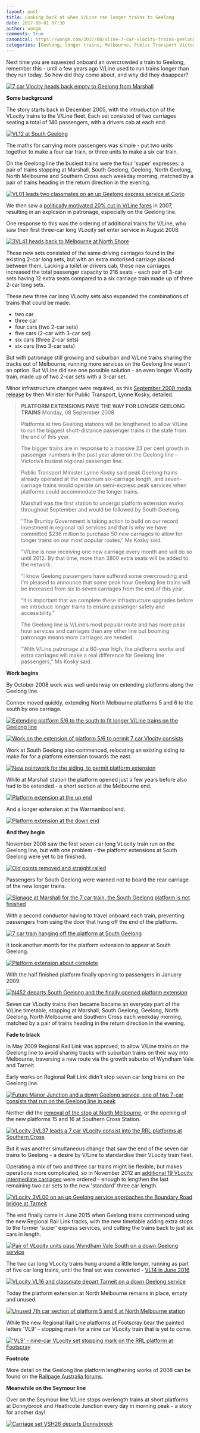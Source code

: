 ```yaml
---
layout: post
title: Looking back at when V/Line ran longer trains to Geelong
date: 2017-08-01 07:30
author: wongm
comments: true
canonical: https://wongm.com/2017/08/vline-7-car-vlocity-trains-geelong-line/
categories: [Geelong, longer trains, Melbourne, Public Transport Victoria, Regional Rail Link, Southern Cross Station, train, Trains, transport, V/Line, Victoria, wasted money]
---
```

Next time you are squeezed onboard an overcrowded a train to Geelong, remember this - until a few years ago V/Line used to run trains longer than they run today. So how did they come about, and why did they disappear?

<a href="http://railgallery.wongm.com/vline-geelong/D632_3241.jpg.html"><img src="http://railgallery.wongm.com/cache/vline-geelong/D632_3241_500.jpg" alt="7 car Vlocity heads back empty to Geelong from Marshall" /></a>

<strong>Some background</strong>

The story starts back in December 2005, with the introduction of the VLocity trains to the V/Line fleet. Each set consisted of two carriages seating a total of 140 passengers, with a drivers cab at each end.

<a href="http://railgallery.wongm.com/vline-geelong/243_4400.JPG.html"><img src="http://railgallery.wongm.com/cache/vline-geelong/243_4400_500.jpg" alt="VL12 at South Geelong" /></a>

The maths for carrying more passengers was simple - put two units together to make a four car train, or three units to make a six car train. 

On the Geelong line the busiest trains were the four 'super' expresses: a pair of trains stopping at Marshall, South Geelong, Geelong, North Geelong, North Melbourne and Southern Cross each weekday morning, matched by a pair of trains heading in the return direction in the evening.

<a href="http://railgallery.wongm.com/vline-geelong/D161_6184.jpg.html"><img src="http://railgallery.wongm.com/cache/vline-geelong/D161_6184_500.jpg" alt="VL01 leads two classmates on an up Geelong express service at Corio" /></a>

We then saw a <a href="https://wongm.com/2017/06/vline-20-percent-fare-cut-2007/" target="_blank">politically motivated 20% cut in V/Line fares</a> in 2007, resulting in an explosion in patronage, especially on the Geelong line.

One response to this was the ordering of additional trains for V/Line, who saw their first three-car long VLocity set enter service in August 2008.

<a href="http://railgallery.wongm.com/vline-geelong/E101_5622.jpg.html"><img src="http://railgallery.wongm.com/cache/vline-geelong/E101_5622_500.jpg" alt="3VL41 heads back to Melbourne at North Shore" /></a>

These new sets consisted of the same driving carriages found in the existing 2-car long sets, but with an extra motorised carriage placed between them. Lacking a toilet or drivers cab, these new carriages increased the total passenger capacity to 216 seats - each pair of 3-car sets having 12 extra seats compared to a six carriage train made up of three 2-car long sets.

These new three car long VLocity sets also expanded the combinations of trains that could be made:

<ul>
	<li>two car</li>
	<li>three car</li>
	<li>four cars (two 2-car sets)</li>
	<li>five cars (2-car with 3-car set)</li>
	<li>six cars (three 2-car sets)</li>
	<li>six cars (two 3-car sets)</li>
</ul>

But with patronage still growing and suburban and V/Line trains sharing the tracks out of Melbourne, running more services on the Geelong line wasn't an option. But V/Line did see one possible solution - an even longer VLocity train, made up of two 2-car sets with a 3-car set. 

Minor infrastructure changes were required, as this <a href="http://web.archive.org/web/20090605154413/http://www.premier.vic.gov.au/minister-for-public-transport/platform-extensions-pave-the-way-for-longer-geelong-trains.html" target="_blank">September 2008 media release</a> by then Minister for Public Transport, Lynne Kosky, detailed.

<blockquote><strong>PLATFORM EXTENSIONS PAVE THE WAY FOR LONGER GEELONG TRAINS</strong>
Monday, 08 September 2008

Platforms at two Geelong stations will be lengthened to allow V/Line to run the biggest short-distance passenger trains in the state from the end of this year. 

The bigger trains are in response to a massive 23 per cent growth in passenger numbers in the past year alone on the Geelong line – Victoria’s busiest regional passenger line.

Public Transport Minister Lynne Kosky said peak Geelong trains already operated at the maximum six-carriage length, and seven-carriage trains would operate on semi-express peak services when platforms could accommodate the longer trains.

Marshall was the first station to undergo platform extension works throughout September and would be followed by South Geelong. 

“The Brumby Government is taking action to build on our record investment in regional rail services and that is why we have committed $236 million to purchase 50 new carriages to allow for longer trains on our most popular routes,” Ms Kosky said.

“V/Line is now receiving one new carriage every month and will do so until 2012. By that time, more than 3800 extra seats will be added to the network.

“I know Geelong passengers have suffered some overcrowding and I’m pleased to announce that some peak hour Geelong line trains will be increased from six to seven carriages from the end of this year.

“It is important that we complete these infrastructure upgrades before we introduce longer trains to ensure passenger safety and accessibility.”

The Geelong line is V/Line’s most popular route and has more peak hour services and carriages 
than any other line but booming patronage means more carriages are needed.

“With V/Line patronage at a 60-year high, the platforms works and extra carriages will make a real difference for Geelong line passengers,” Ms Kosky said.</blockquote>

<strong>Work begins</strong>

By October 2008 work was well underway on extending platforms along the Geelong line.

Connex moved quickly, extending North Melbourne platforms 5 and 6 to the south by one carriage.

<a href="http://www.railgeelong.com/gallery/geelong-line/north-melbourne/D608_0832.jpg.html"><img src="http://www.railgeelong.com/cache/geelong-line/north-melbourne/D608_0832_500.jpg" alt="Extending platform 5/6 to the south to fit longer V/Line trains on the Geelong line"/></a>

<a href="http://www.railgeelong.com/gallery/geelong-line/north-melbourne/D621_2136.jpg.html"><img src="http://www.railgeelong.com/cache/geelong-line/north-melbourne/D621_2136_500.jpg" alt="Work on the extension of platform 5/6 to permit 7 car Vlocity consists"/></a>

Work at South Geelong also commenced, relocating an existing siding to make for for a platform extension towards the east.

<a href="http://www.railgeelong.com/gallery/geelong-line/south-geelong/D611_1198.jpg.html"><img src="http://www.railgeelong.com/cache/geelong-line/south-geelong/D611_1198_500.jpg" alt="New pointwork for the siding, to permit platform extension"/></a>

While at Marshall station the platform opened just a few years before also had to be extended - a short section at the Melbourne end.

<a href="http://www.railgeelong.com/gallery/geelong-line/marshall/D611_1161.jpg.html"><img src="http://www.railgeelong.com/cache/geelong-line/marshall/D611_1161_500.jpg" alt="Platform extension at the up end"/></a>

And a longer extension at the Warrnambool end.

<a href="http://www.railgeelong.com/gallery/geelong-line/marshall/D611_1158.jpg.html"><img src="http://www.railgeelong.com/cache/geelong-line/marshall/D611_1158_500.jpg" alt="Platform extension at the down end"/></a>

<strong>And they begin</strong>

November 2008 saw the first seven car long VLocity train run on the Geelong line, but with one problem - the platfomr extensions at South Geelong were yet to be finished.

<a href="http://www.railgeelong.com/gallery/geelong-line/south-geelong/D629_2933.jpg.html"><img src="http://www.railgeelong.com/cache/geelong-line/south-geelong/D629_2933_500.jpg" alt="Old points removed and straight railed"/></a>

Passengers for South Geelong were warned not to board the rear carriage of the new longer trains.

<a href="http://railgallery.wongm.com/vline-geelong/D629_2977.jpg.html"><img src="http://railgallery.wongm.com/cache/vline-geelong/D629_2977_500.jpg" alt="Signage at Marshall for the 7 car train, the South Geelong platform is not finished" /></a>

With a second conductor having to travel onboard each train, preventing passengers from using the door that hung off the end of the platform.

<a href="http://railgallery.wongm.com/vline-geelong/D630_3039.jpg.html"><img src="http://railgallery.wongm.com/cache/vline-geelong/D630_3039_500.jpg" alt="7 car train hanging off the platform at South Geelong" /></a>

It took another month for the platform extension to appear at South Geelong.

<a href="http://www.railgeelong.com/gallery/geelong-line/south-geelong/D715_1593.jpg.html"><img src="http://www.railgeelong.com/cache/geelong-line/south-geelong/D715_1593_500.jpg" alt="Platform extension about complete"/></a>

With the half finished platform finally opening to passengers in January 2009.

<a href="http://railgallery.wongm.com/vline-geelong/D781_8138.jpg.html"><img src="http://railgallery.wongm.com/cache/vline-geelong/D781_8138_500.jpg" alt="N452 departs South Geelong and the finally opened platform extension" /></a>

Seven car VLocity trains then became became an everyday part of the V/Line timetable, stopping at Marshall, South Geelong, Geelong, North Geelong, North Melbourne and Southern Cross each weekday morning, matched by a pair of trains heading in the return direction in the evening. 

<strong>Fade to black</strong>

In May 2009 Regional Rail Link was approved, to allow V/Line trains on the Geelong line to avoid sharing tracks with suburban trains on their way into Melbourne, traversing a new route via the growth suburbs of Wyndham Vale and Tarneit.

Early works on Regional Rail Link didn't stop seven car long trains on the Geelong line.

<a href="http://railgallery.wongm.com/vline-geelong/E113_4503.jpg.html"><img src="http://railgallery.wongm.com/cache/vline-geelong/E113_4503_500.jpg" alt="Future Manor Junction and a down Geelong service, one of two 7-car consists that run on the Geelong line in peak" /></a>

Neither did the <a href="https://wongm.com/2014/11/regional-rail-link-north-melbourne-platforms/" target="_blank">removal of the stop at North Melbourne</a>, or the opening of the new platforms 15 and 16 at Southern Cross Station. 

<a href="http://railgallery.wongm.com/vline-southern-cross/F111_3784.jpg.html"><img src="http://railgallery.wongm.com/cache/vline-southern-cross/F111_3784_500.jpg" alt="VLocity 3VL37 leads a 7 car VLocity consist into the RRL platforms at Southern Cross" /></a>

But it was another simultaneous change that saw the end of the seven car trains to Geelong - a desire by V/Line to standardise their VLocity train fleet. 

Operating a mix of two and three car trains might be flexible, but makes operations more complicated, so in November 2012 an <a href="http://www.heraldsun.com.au/news/national/state-government-to-buy-40-new-vline-carriages/news-story/f6342722c1a937075389162590edaa98?nk=e64720ab3191e814ad834fc35b555cc0-1501474082" target="_blank">additional 19 VLocity intermediate carriages</a> were ordered - enough to lengthen the last remaining two car sets to the new 'standard' three car length.

<a href="http://railgallery.wongm.com/vline-regional-rail-link/F112_6966.jpg.html"><img src="http://railgallery.wongm.com/cache/vline-regional-rail-link/F112_6966_500.jpg" alt="VLocity 3VL00 on an up Geelong service approaches the Boundary Road bridge at Tarneit" /></a>

The end finally came in June 2015 when Geelong trains commenced using the new Regional Rail Link tracks, with the new timetable adding extra stops to the former 'super' express services, and cutting the trains back to just six cars in length.

<a href="http://railgallery.wongm.com/vline-regional-rail-link/F113_7739.jpg.html"><img src="http://railgallery.wongm.com/cache/vline-regional-rail-link/F113_7739_500.jpg" alt="Pair of VLocity units pass Wyndham Vale South on a down Geelong service" /></a>

The two car long VLocity trains hung around a little longer, running as part of five car long trains, until the final set was converted - <a href="https://vicsig.net/passenger/dmuset/14/VLocity" target="_blank">VL14 in June 2016</a>

<a href="http://railgallery.wongm.com/vline-regional-rail-link/F112_6983.jpg.html"><img src="http://railgallery.wongm.com/cache/vline-regional-rail-link/F112_6983_500.jpg" alt="VLocity VL16 and classmate depart Tarneit on a down Geelong service" /></a>

Today the platform extension at North Melbourne remains in place, empty and unused. 
 
<a href="http://railgallery.wongm.com/melbourne-stations/F117_4061.jpg.html"><img src="http://railgallery.wongm.com/cache/melbourne-stations/F117_4061_500.jpg" alt="Unused 7th car section of platform 5 and 6 at North Melbourne station" /></a>

While the new Regional Rail Line platforms at Footscray bear the painted letters 'VL9' - stopping mark for a nine car VLocity train that is yet to come.

<a href="http://www.railgeelong.com/gallery/regional-rail-link/footscray-station/F107_1514.jpg.html"><img src="http://www.railgeelong.com/cache/regional-rail-link/footscray-station/F107_1514_500.jpg" alt="'VL9' - nine-car VLocity set stopping mark on the RRL platform at Footscray"/></a>

<strong>Footnote</strong>

More detail on the Geelong line platform lengthening works of 2008 can be found on the <a href="https://www.railpage.com.au/f-p1109157.htm" target="_blank">Railpage Australia forums</a>.

<strong>Meanwhile on the Seymour line</strong>

Over on the Seymour line V/Line stops overlength trains at short platforms at Donnybrook and Heathcote Junction every day in morning peak - a story for another day!

<a href="http://railgallery.wongm.com/vline-north-east/D702_0281.jpg.html"><img src="http://railgallery.wongm.com/cache/vline-north-east/D702_0281_500.jpg" alt="Carriage set VSH26 departs Donnybrook" /></a>
















